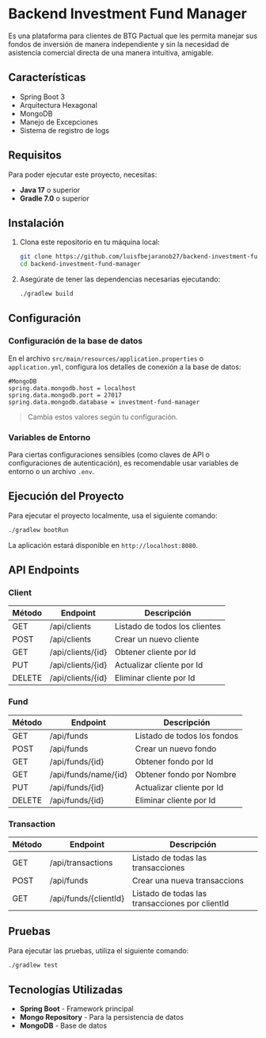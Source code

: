 # Backend Investment Fund Manager

Es una plataforma para clientes de BTG Pactual que les permita manejar sus fondos de inversión de manera independiente y sin la necesidad de asistencia comercial directa de una manera intuitiva, amigable.

## Características

- Spring Boot 3
- Arquitectura Hexagonal
- MongoDB
- Manejo de Excepciones
- Sistema de registro de logs

## Requisitos

Para poder ejecutar este proyecto, necesitas:

- **Java 17** o superior
- **Gradle 7.0** o superior

## Instalación

1. Clona este repositorio en tu máquina local:

   ```bash
   git clone https://github.com/luisfbejaranob27/backend-investment-fund-manager
   cd backend-investment-fund-manager
   ```

2. Asegúrate de tener las dependencias necesarias ejecutando:

   ```bash
   ./gradlew build

## Configuración

### Configuración de la base de datos

En el archivo `src/main/resources/application.properties` o `application.yml`, configura los detalles de conexión a la base de datos:

```properties
#MongoDB
spring.data.mongodb.host = localhost
spring.data.mongodb.port = 27017
spring.data.mongodb.database = investment-fund-manager
```
> Cambia estos valores según tu configuración.

### Variables de Entorno

Para ciertas configuraciones sensibles (como claves de API o configuraciones de autenticación), es recomendable usar variables de entorno o un archivo `.env`.

## Ejecución del Proyecto

Para ejecutar el proyecto localmente, usa el siguiente comando:

```bash
./gradlew bootRun
```

La aplicación estará disponible en `http://localhost:8080`.

## API Endpoints

### Client

| Método | Endpoint          | Descripción                   |
|--------|-------------------|-------------------------------|
| GET    | /api/clients      | Listado de todos los clientes |
| POST   | /api/clients      | Crear un nuevo cliente        |
| GET    | /api/clients/{id} | Obtener cliente por Id        |
| PUT    | /api/clients/{id} | Actualizar cliente por Id     |
| DELETE | /api/clients/{id} | Eliminar cliente por Id       |

### Fund

| Método | Endpoint             | Descripción                 |
|--------|----------------------|-----------------------------|
| GET    | /api/funds           | Listado de todos los fondos |
| POST   | /api/funds           | Crear un nuevo fondo        |
| GET    | /api/funds/{id}      | Obtener fondo por Id        |
| GET    | /api/funds/name/{id} | Obtener fondo por Nombre    |
| PUT    | /api/funds/{id}      | Actualizar cliente por Id   |
| DELETE | /api/funds/{id}      | Eliminar cliente por Id     |

### Transaction

| Método | Endpoint              | Descripción                                     |
|--------|-----------------------|-------------------------------------------------|
| GET    | /api/transactions     | Listado de todas las transacciones              |
| POST   | /api/funds            | Crear una nueva transaccions                    |
| GET    | /api/funds/{clientId} | Listado de todas las transacciones por clientId |

## Pruebas

Para ejecutar las pruebas, utiliza el siguiente comando:

```bash
./gradlew test
```

## Tecnologías Utilizadas

- **Spring Boot** - Framework principal
- **Mongo Repository** - Para la persistencia de datos
- **MongoDB** - Base de datos

